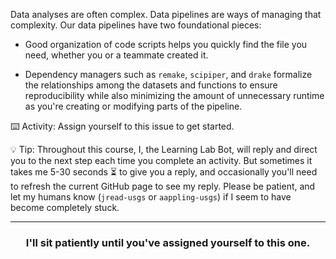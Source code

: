 Data analyses are often complex. Data pipelines are ways of managing that complexity. Our data pipelines have two foundational pieces:

* Good organization of code scripts helps you quickly find the file you need, whether you or a teammate created it.

* Dependency managers such as `remake`, `scipiper`, and `drake` formalize the relationships among the datasets and functions to ensure reproducibility while also minimizing the amount of unnecessary runtime as you're creating or modifying parts of the pipeline.

:keyboard: Activity: Assign yourself to this issue to get started.

:bulb: Tip: Throughout this course, I, the Learning Lab Bot, will reply and direct you to the next step each time you complete an activity. But sometimes it takes me 5-30 seconds :hourglass_flowing_sand: to give you a reply, and occasionally you'll need to refresh the current GitHub page to see my reply. Please be patient, and let my humans know (`jread-usgs` or `aappling-usgs`) if I seem to have become completely stuck.

<hr>
<h3 align="center">I'll sit patiently until you've assigned yourself to this one.</h3>
